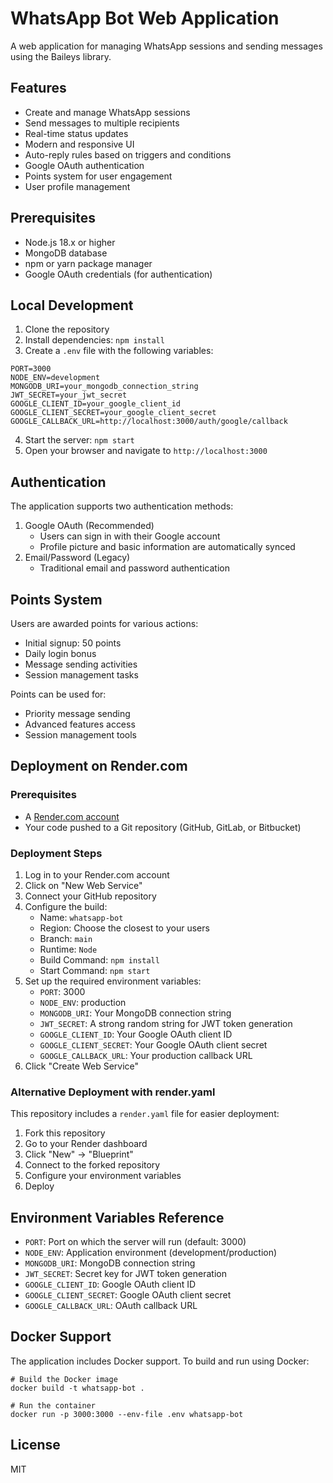 # WhatsApp Bot Web Application

A web application for managing WhatsApp sessions and sending messages using the Baileys library.

## Features

- Create and manage WhatsApp sessions
- Send messages to multiple recipients
- Real-time status updates
- Modern and responsive UI
- Auto-reply rules based on triggers and conditions
- Google OAuth authentication
- Points system for user engagement
- User profile management

## Prerequisites

* Node.js 18.x or higher
* MongoDB database
* npm or yarn package manager
* Google OAuth credentials (for authentication)

## Local Development

1. Clone the repository
2. Install dependencies: `npm install`
3. Create a `.env` file with the following variables:  
```  
PORT=3000  
NODE_ENV=development  
MONGODB_URI=your_mongodb_connection_string  
JWT_SECRET=your_jwt_secret  
GOOGLE_CLIENT_ID=your_google_client_id
GOOGLE_CLIENT_SECRET=your_google_client_secret
GOOGLE_CALLBACK_URL=http://localhost:3000/auth/google/callback
```
4. Start the server: `npm start`
5. Open your browser and navigate to `http://localhost:3000`

## Authentication

The application supports two authentication methods:
1. Google OAuth (Recommended)
   - Users can sign in with their Google account
   - Profile picture and basic information are automatically synced
2. Email/Password (Legacy)
   - Traditional email and password authentication

## Points System

Users are awarded points for various actions:
- Initial signup: 50 points
- Daily login bonus
- Message sending activities
- Session management tasks

Points can be used for:
- Priority message sending
- Advanced features access
- Session management tools

## Deployment on Render.com

### Prerequisites

* A [Render.com account](https://render.com)
* Your code pushed to a Git repository (GitHub, GitLab, or Bitbucket)

### Deployment Steps

1. Log in to your Render.com account
2. Click on "New Web Service" 
3. Connect your GitHub repository
4. Configure the build:
   * Name: `whatsapp-bot`
   * Region: Choose the closest to your users
   * Branch: `main`
   * Runtime: `Node`
   * Build Command: `npm install`
   * Start Command: `npm start`
5. Set up the required environment variables:
   * `PORT`: 3000
   * `NODE_ENV`: production
   * `MONGODB_URI`: Your MongoDB connection string
   * `JWT_SECRET`: A strong random string for JWT token generation
   * `GOOGLE_CLIENT_ID`: Your Google OAuth client ID
   * `GOOGLE_CLIENT_SECRET`: Your Google OAuth client secret
   * `GOOGLE_CALLBACK_URL`: Your production callback URL
6. Click "Create Web Service"

### Alternative Deployment with render.yaml

This repository includes a `render.yaml` file for easier deployment:

1. Fork this repository
2. Go to your Render dashboard
3. Click "New" -> "Blueprint"
4. Connect to the forked repository
5. Configure your environment variables
6. Deploy

## Environment Variables Reference

* `PORT`: Port on which the server will run (default: 3000)
* `NODE_ENV`: Application environment (development/production)
* `MONGODB_URI`: MongoDB connection string
* `JWT_SECRET`: Secret key for JWT token generation
* `GOOGLE_CLIENT_ID`: Google OAuth client ID
* `GOOGLE_CLIENT_SECRET`: Google OAuth client secret
* `GOOGLE_CALLBACK_URL`: OAuth callback URL

## Docker Support

The application includes Docker support. To build and run using Docker:

```
# Build the Docker image
docker build -t whatsapp-bot .

# Run the container
docker run -p 3000:3000 --env-file .env whatsapp-bot
```

## License

MIT 